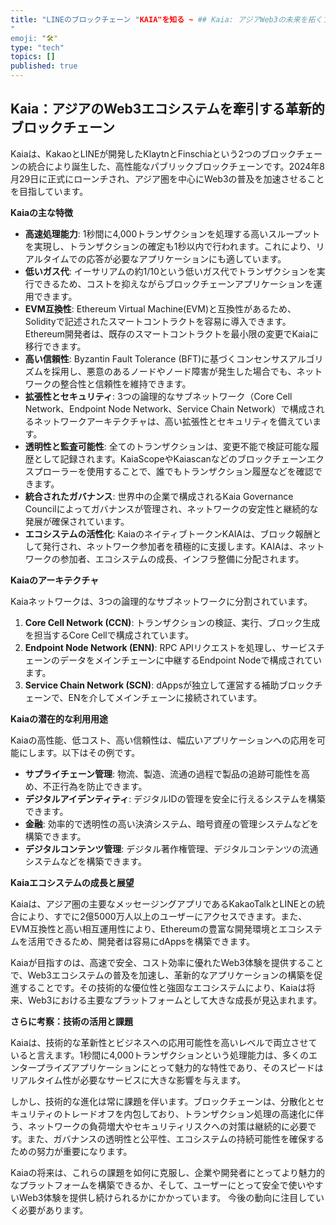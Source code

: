 ```yaml
---
title: "LINEのブロックチェーン "KAIA"を知る ~ ## Kaia: アジアWeb3の未来を拓くブロックチェーン 
"
emoji: "🛠"
type: "tech" 
topics: []
published: true
---
```



## Kaia：アジアのWeb3エコシステムを牽引する革新的ブロックチェーン

Kaiaは、KakaoとLINEが開発したKlaytnとFinschiaという2つのブロックチェーンの統合により誕生した、高性能なパブリックブロックチェーンです。2024年8月29日に正式にローンチされ、アジア圏を中心にWeb3の普及を加速させることを目指しています。

**Kaiaの主な特徴**

* **高速処理能力**: 1秒間に4,000トランザクションを処理する高いスループットを実現し、トランザクションの確定も1秒以内で行われます。これにより、リアルタイムでの応答が必要なアプリケーションにも適しています。
* **低いガス代**: イーサリアムの約1/10という低いガス代でトランザクションを実行できるため、コストを抑えながらブロックチェーンアプリケーションを運用できます。
* **EVM互換性**: Ethereum Virtual Machine(EVM)と互換性があるため、Solidityで記述されたスマートコントラクトを容易に導入できます。Ethereum開発者は、既存のスマートコントラクトを最小限の変更でKaiaに移行できます。
* **高い信頼性**: Byzantin Fault Tolerance (BFT)に基づくコンセンサスアルゴリズムを採用し、悪意のあるノードやノード障害が発生した場合でも、ネットワークの整合性と信頼性を維持できます。
* **拡張性とセキュリティ**: 3つの論理的なサブネットワーク（Core Cell Network、Endpoint Node Network、Service Chain Network）で構成されるネットワークアーキテクチャは、高い拡張性とセキュリティを備えています。
* **透明性と監査可能性**: 全てのトランザクションは、変更不能で検証可能な履歴として記録されます。KaiaScopeやKaiascanなどのブロックチェーンエクスプローラーを使用することで、誰でもトランザクション履歴などを確認できます。
* **統合されたガバナンス**: 世界中の企業で構成されるKaia Governance Councilによってガバナンスが管理され、ネットワークの安定性と継続的な発展が確保されています。
* **エコシステムの活性化**: KaiaのネイティブトークンKAIAは、ブロック報酬として発行され、ネットワーク参加者を積極的に支援します。KAIAは、ネットワークの参加者、エコシステムの成長、インフラ整備に分配されます。

**Kaiaのアーキテクチャ**

Kaiaネットワークは、3つの論理的なサブネットワークに分割されています。

1. **Core Cell Network (CCN)**: トランザクションの検証、実行、ブロック生成を担当するCore Cellで構成されています。
2. **Endpoint Node Network (ENN)**: RPC APIリクエストを処理し、サービスチェーンのデータをメインチェーンに中継するEndpoint Nodeで構成されています。
3. **Service Chain Network (SCN)**: dAppsが独立して運営する補助ブロックチェーンで、ENを介してメインチェーンに接続されています。

**Kaiaの潜在的な利用用途**

Kaiaの高性能、低コスト、高い信頼性は、幅広いアプリケーションへの応用を可能にします。以下はその例です。

* **サプライチェーン管理**: 物流、製造、流通の過程で製品の追跡可能性を高め、不正行為を防止できます。
* **デジタルアイデンティティ**: デジタルIDの管理を安全に行えるシステムを構築できます。
* **金融**: 効率的で透明性の高い決済システム、暗号資産の管理システムなどを構築できます。
* **デジタルコンテンツ管理**: デジタル著作権管理、デジタルコンテンツの流通システムなどを構築できます。

**Kaiaエコシステムの成長と展望**

Kaiaは、アジア圏の主要なメッセージングアプリであるKakaoTalkとLINEとの統合により、すでに2億5000万人以上のユーザーにアクセスできます。また、EVM互換性と高い相互運用性により、Ethereumの豊富な開発環境とエコシステムを活用できるため、開発者は容易にdAppsを構築できます。

Kaiaが目指すのは、高速で安全、コスト効率に優れたWeb3体験を提供することで、Web3エコシステムの普及を加速し、革新的なアプリケーションの構築を促進することです。その技術的な優位性と強固なエコシステムにより、Kaiaは将来、Web3における主要なプラットフォームとして大きな成長が見込まれます。

**さらに考察：技術の活用と課題**

Kaiaは、技術的な革新性とビジネスへの応用可能性を高いレベルで両立させていると言えます。1秒間に4,000トランザクションという処理能力は、多くのエンタープライズアプリケーションにとって魅力的な特性であり、そのスピードはリアルタイム性が必要なサービスに大きな影響を与えます。

しかし、技術的な進化は常に課題を伴います。ブロックチェーンは、分散化とセキュリティのトレードオフを内包しており、トランザクション処理の高速化に伴う、ネットワークの負荷増大やセキュリティリスクへの対策は継続的に必要です。また、ガバナンスの透明性と公平性、エコシステムの持続可能性を確保するための努力が重要になります。

Kaiaの将来は、これらの課題を如何に克服し、企業や開発者にとってより魅力的なプラットフォームを構築できるか、そして、ユーザーにとって安全で使いやすいWeb3体験を提供し続けられるかにかかっています。 今後の動向に注目していく必要があります。



        